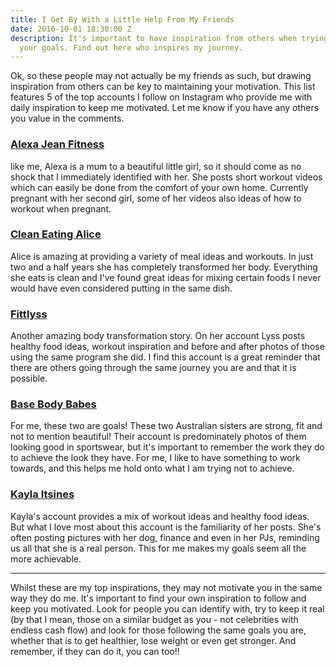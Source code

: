 ```yaml
---
title: I Get By With a Little Help From My Friends
date: 2016-10-01 18:30:00 Z
description: It's important to have inspiration from others when trying to achieve
  your goals. Find out here who inspires my journey.
---
```


Ok, so these people may not actually be my friends as such, but drawing inspiration from others can be key to maintaining your motivation. This list features 5 of the top accounts I follow on Instagram who provide me with daily inspiration to keep me motivated. Let me know if you have any others you value in the comments.

### [Alexa Jean Fitness](http://instagram.com/alexajeanfitness)

like me, Alexa is a mum to a beautiful little girl, so it should come as no shock that I immediately identified with her. She posts short workout videos which can easily be done from the comfort of your own home. Currently pregnant with her second girl, some of her videos also ideas of how to workout when pregnant.

### [Clean Eating Alice](http://instagram.com/clean_eating_alice)

Alice is amazing at providing a variety of meal ideas and workouts. In just two and a half years she has completely transformed her body. Everything she eats is clean and I've found great ideas for mixing certain foods I never would have even considered putting in the same dish.

### [Fittlyss](http://instagram.com/fittlyss)

Another amazing body transformation story. On her account Lyss posts healthy food ideas, workout inspiration and before and after photos of those using the same program she did. I find this account is a great reminder that there are others going through the same journey you are and that it is possible.

### [Base Body Babes](http://instagram.com/basebodybabes)

For me, these two are goals! These two Australian sisters are strong, fit and not to mention beautiful! Their account is predominately photos of them looking good in sportswear, but it's important to remember the work they do to achieve the look they have. For me, I like to have something to work towards, and this helps me hold onto what I am trying not to achieve.

### [Kayla Itsines](http://instagram.com/kayla_itsines)

Kayla's account provides a mix of workout ideas and healthy food ideas. But what I love most about this account is the familiarity of her posts. She's often posting pictures with her dog, finance and even in her PJs, reminding us all that she is a real person. This for me makes my goals seem all the more achievable.

---

Whilst these are my top inspirations, they may not motivate you in the same way they do me. It's important to find your own inspiration to follow and keep you motivated. Look for people you can identify with, try to keep it real (by that I mean, those on a similar budget as you - not celebrities with endless cash flow) and look for those following the same goals you are, whether that is to get healthier, lose weight or even get stronger. And remember, if they can do it, you can too!!
